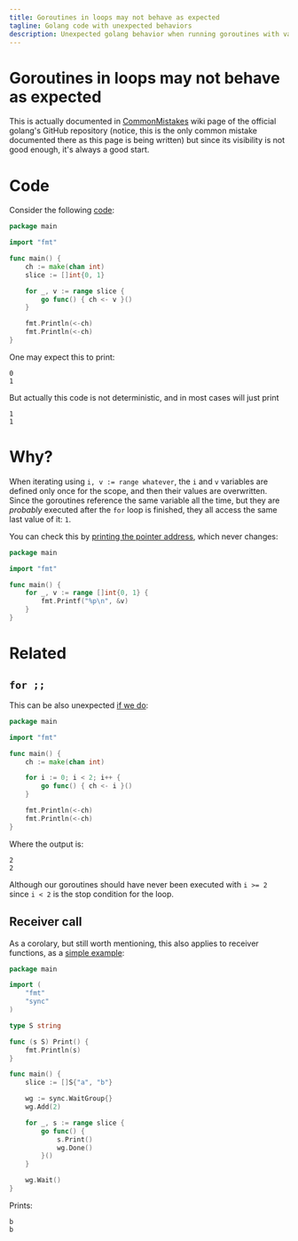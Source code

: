 ```yaml
---
title: Goroutines in loops may not behave as expected
tagline: Golang code with unexpected behaviors
description: Unexpected golang behavior when running goroutines with values from a loop
---
```


# Goroutines in loops may not behave as expected

This is actually documented in [CommonMistakes](https://github.com/golang/go/wiki/CommonMistakes) wiki page of the official golang's GitHub repository (notice, this is the only common mistake documented there as this page is being written) but since its visibility is not good enough, it's always a good start.

# Code

Consider the following [code](https://play.golang.org/p/5dyYBH6f05X):

```go
package main

import "fmt"

func main() {
	ch := make(chan int)
	slice := []int{0, 1}

	for _, v := range slice {
		go func() { ch <- v }()
	}

	fmt.Println(<-ch)
	fmt.Println(<-ch)
}
```

One may expect this to print:

```
0
1
```

But actually this code is not deterministic, and in most cases will just print

```
1
1
```

# Why?

When iterating using `i, v := range whatever`, the `i` and `v` variables are defined only once for the scope, and then their values are overwritten.
Since the goroutines reference the same variable all the time, but they are _probably_ executed after the `for` loop is finished, they all access the same last value of it: `1`.

You can check this by [printing the pointer address](https://play.golang.org/p/b-WqnxcfeYn), which never changes:

```go
package main

import "fmt"

func main() {
	for _, v := range []int{0, 1} {
	    fmt.Printf("%p\n", &v)
	}
}
```


# Related

## `for ;;`
This can be also unexpected [if we do](https://play.golang.org/p/3EcWDaPKC8h):

```go
package main

import "fmt"

func main() {
	ch := make(chan int)

	for i := 0; i < 2; i++ {
		go func() { ch <- i }()
	}

	fmt.Println(<-ch)
	fmt.Println(<-ch)
}
```

Where the output is:

```
2
2
```

Although our goroutines should have never been executed with `i >= 2` since `i < 2` is the stop condition for the loop.

## Receiver call

As a corolary, but still worth mentioning, this also applies to receiver functions, as a [simple example](https://play.golang.org/p/3JxDLDF75sO):

```go
package main

import (
	"fmt"
	"sync"
)

type S string

func (s S) Print() {
	fmt.Println(s)
}

func main() {
	slice := []S{"a", "b"}

	wg := sync.WaitGroup{}
	wg.Add(2)

	for _, s := range slice {
		go func() {
			s.Print()
			wg.Done()
		}()
	}

	wg.Wait()
}
```

Prints:

```
b
b
```
